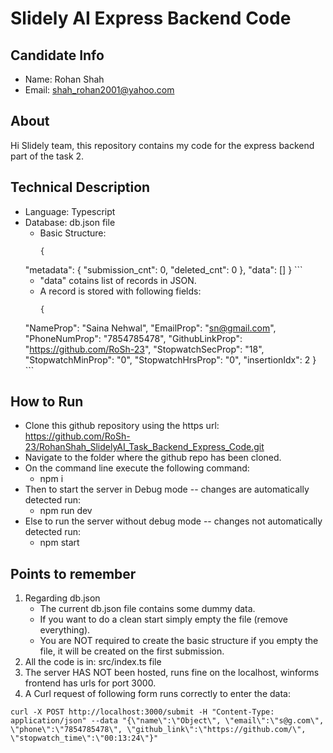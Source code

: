 
# Slidely AI Express Backend Code

##  Candidate Info
+ Name: Rohan Shah
+ Email: shah_rohan2001@yahoo.com

## About
Hi Slidely team, this repository contains my code for the express backend part of the task 2.

## Technical Description
+ Language: Typescript
+ Database: db.json file
    + Basic Structure:
      ```
      {
  "metadata": {
    "submission_cnt": 0,
    "deleted_cnt": 0
  },
  "data": []
}
      ```
    + "data" cotains list of records in JSON.
    + A record is stored with following fields:
      ```
      {
  "NameProp": "Saina Nehwal",
  "EmailProp": "sn@gmail.com",
  "PhoneNumProp": "7854785478",
  "GithubLinkProp": "https://github.com/RoSh-23",
  "StopwatchSecProp": "18",
  "StopwatchMinProp": "0",
  "StopwatchHrsProp": "0",
  "insertionIdx": 2
}
      ```
      
## How to Run
- Clone this github repository using the https url: https://github.com/RoSh-23/RohanShah_SlidelyAI_Task_Backend_Express_Code.git
- Navigate to the folder where the github repo has been cloned.
- On the command line execute the following command:
    -  npm i
- Then to start the server in Debug mode -- changes are automatically detected run:
    - npm run dev
- Else to run the server without debug mode -- changes not automatically detected run:
    - npm start 

## Points to remember
1. Regarding db.json
    + The current db.json file contains some dummy data.
    + If you want to do a clean start simply empty the file (remove everything).
    + You are NOT required to create the basic structure if you empty the file, it will be created on the first submission.
2. All the code is in: src/index.ts file
3. The server HAS NOT been hosted, runs fine on the localhost, winforms frontend has urls for port 3000.
4. A Curl request of following form runs correctly to enter the data:
```
curl -X POST http://localhost:3000/submit -H "Content-Type: application/json" --data "{\"name\":\"Object\", \"email\":\"s@g.com\", \"phone\":\"7854785478\", \"github_link\":\"https://github.com/\", \"stopwatch_time\":\"00:13:24\"}"
```
